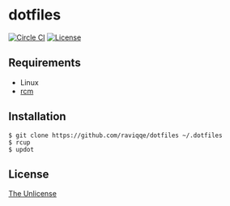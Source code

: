 # dotfiles

[![Circle CI](https://img.shields.io/circleci/project/github/raviqqe/dotfiles.svg?style=flat-square)](https://circleci.com/gh/raviqqe/dotfiles)
[![License](https://img.shields.io/badge/license-unlicense-lightgray.svg?style=flat-square)](https://unlicense.org)

## Requirements

- Linux
- [rcm](https://github.com/thoughtbot/rcm)

## Installation

```
$ git clone https://github.com/raviqqe/dotfiles ~/.dotfiles
$ rcup
$ updot
```

## License

[The Unlicense](https://unlicense.org)
